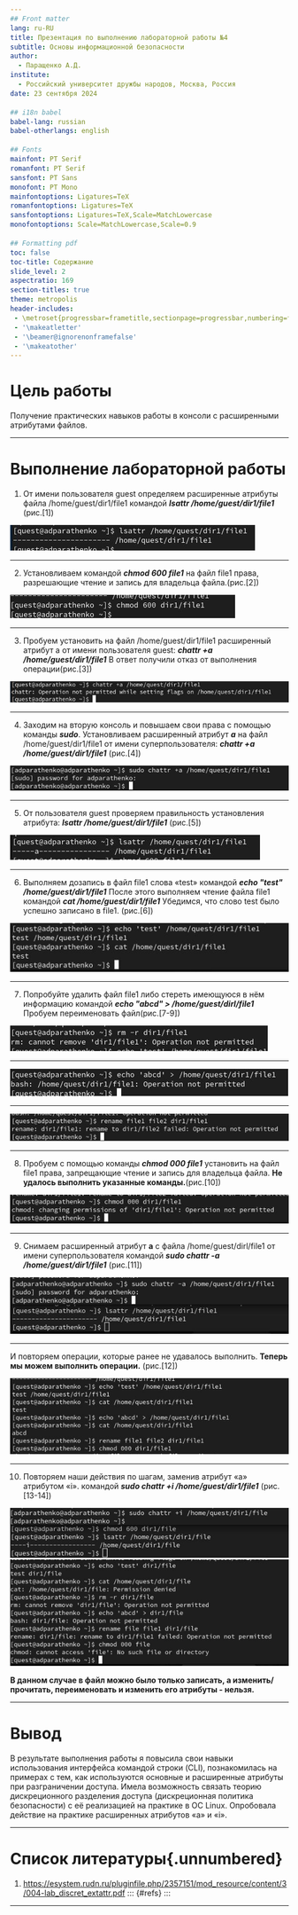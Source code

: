 ```yaml
---
## Front matter
lang: ru-RU
title: Презентация по выполнению лабораторной работы №4
subtitle: Основы информационной безопасности
author:
  - Паращенко А.Д.
institute:
  - Российский университет дружбы народов, Москва, Россия
date: 23 сентября 2024

## i18n babel
babel-lang: russian
babel-otherlangs: english

## Fonts
mainfont: PT Serif
romanfont: PT Serif
sansfont: PT Sans
monofont: PT Mono
mainfontoptions: Ligatures=TeX
romanfontoptions: Ligatures=TeX
sansfontoptions: Ligatures=TeX,Scale=MatchLowercase
monofontoptions: Scale=MatchLowercase,Scale=0.9

## Formatting pdf
toc: false
toc-title: Содержание
slide_level: 2
aspectratio: 169
section-titles: true
theme: metropolis
header-includes:
 - \metroset{progressbar=frametitle,sectionpage=progressbar,numbering=fraction}
 - '\makeatletter'
 - '\beamer@ignorenonframefalse'
 - '\makeatother'
---
```



# Цель работы

Получение практических навыков работы в консоли с расширенными атрибутами файлов. 

---

# Выполнение лабораторной работы
1)  От имени пользователя guest определяем расширенные атрибуты файла /home/guest/dir1/file1 командой ***lsattr /home/guest/dir1/file1***
 (рис.[1])
 
![1](1.JPG)

---
2)  Установливаем командой ***chmod 600 file1*** на файл file1 права, разрешающие чтение и запись для владельца файла.(рис.[2])

![2](2.JPG)

---
3)  Пробуем установить на файл /home/guest/dir1/file1 расширенный атрибут a от имени пользователя guest: ***chattr +a /home/guest/dir1/file1***
В ответ получили отказ от выполнения операции(рис.[3])

![3](3.JPG)

---
4) Заходим на вторую консоль и повышаем свои права с помощью команды ***sudo***. Установливаем расширенный атрибут ***a*** на файл /home/guest/dir1/file1 от имени суперпользователя: ***chattr +a /home/guest/dir1/file1*** (рис.[4])

![4](4.JPG)

---
5) От пользователя guest проверяем правильность установления атрибута: ***lsattr /home/guest/dir1/file1*** (рис.[5])

![5](5.JPG)

---
6) Выполняем дозапись в файл file1 слова «test» командой ***echo "test" /home/guest/dir1/file1***
После этого выполняем чтение файла file1 командой ***cat /home/guest/dir1/file1***
Убедимся, что слово test было успешно записано в file1. (рис.[6])

![6](6.JPG) 

---
7) Попробуйте удалить файл file1 либо стереть имеющуюся в нём информацию командой ***echo "abcd" > /home/guest/dirl/file1*** 
Пробуем переименовать файл(рис.[7-9])

![7](7.JPG)

---
![8](8.JPG)

---
![9](9.JPG)

---
8) Пробуем с помощью команды ***chmod 000 file1*** установить на файл file1 права, запрещающие чтение и запись для владельца файла. **Не удалось выполнить указанные команды.**(рис.[10])

![10](10.JPG)

---
9) Снимаем расширенный атрибут **a** с файла /home/guest/dirl/file1 от
имени суперпользователя командой ***sudo chattr -a /home/guest/dir1/file1*** (рис.[11])

![11](11.JPG)

---
И повторяем операции, которые ранее не удавалось выполнить. **Теперь мы можем выполнить операции.** (рис.[12])

![12](12.JPG)

---
10) Повторяем наши действия по шагам, заменив атрибут «a» атрибутом «i». командой ***sudo chattr +i /home/guest/dir1/file1*** (рис.[13-14])

![14](14.JPG)
![13](13.JPG)

**В данном случае в файл можно было только записать, а изменить/прочитать, переименовать и изменить его атрибуты - нельзя.**

---

# Вывод

В результате выполнения работы я повысила свои навыки использования интерфейса командой строки (CLI), познакомилась на примерах с тем, как используются основные и расширенные атрибуты при разграничении доступа. Имела возможность связать теорию дискреционного разделения доступа (дискреционная политика безопасности) с её реализацией на практике в ОС Linux. Опробовала действие на практике расширенных атрибутов «а» и «i».

---
# Список литературы{.unnumbered}
1) https://esystem.rudn.ru/pluginfile.php/2357151/mod_resource/content/3/004-lab_discret_extattr.pdf
::: {#refs}
:::

---